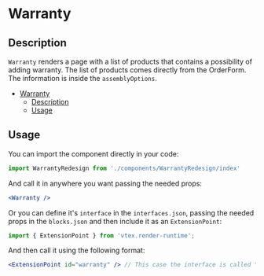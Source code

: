 # Warranty

## Description

`Warranty` renders a page with a list of products that contains a possibility of adding warranty. The list of products comes directly from the OrderForm. The information is inside the `assemblyOptions`. 

- [Warranty](#warranty)
  - [Description](#description)
  - [Usage](#usage)

## Usage

You can import the component directly in your code:

```js
import WarrantyRedesign from './components/WarrantyRedesign/index'
```

And call it in anywhere you want passing the needed props:

```jsx
<Warranty />
```

Or you can define it's `interface` in the `interfaces.json`, passing the needed props in the `blocks.json`  and then include it as an `ExtensionPoint`:
```js
import { ExtensionPoint } from 'vtex.render-runtime';
```

And then call it using the following format:

```jsx
<ExtensionPoint id="warranty" /> // This case the interface is called "warranty"
```
